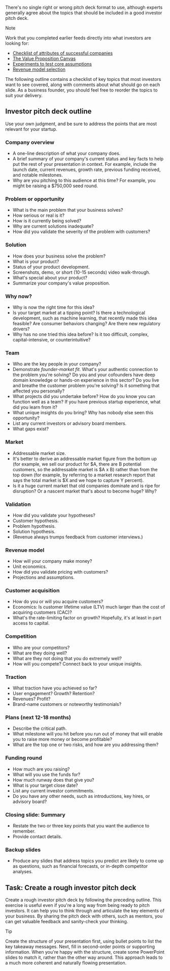 There's no single right or wrong pitch deck format to use, although experts generally agree about the topics that should be included in a good investor pitch deck.

> [!NOTE]
> Work that you completed earlier feeds directly into what investors are looking for:
>
> - [Checklist of attributes of successful companies](../../fundamentals/3-success.yml?azure-portal=true#worksheet)
> - [The Value Proposition Canvas](../../validate-idea/2-articulate-idea.yml?azure-portal=true#task-complete-your-own-value-proposition-canvas)
> - [Experiments to test core assumptions](../../validate-idea/5-experiment-power.yml?azure-portal=true)
> - [Revenue model selection](../../revenue/2-revenue-models.yml?azure-portal=true#task-evaluate-a-revenue-model)

The following outline contains a checklist of key topics that most investors want to see covered, along with comments about what should go on each slide. As a business founder, you should feel free to reorder the topics to suit your delivery.

## Investor pitch deck outline

Use your own judgment, and be sure to address the points that are most relevant for your startup.

### Company overview

- A one-line description of what your company does.
- A brief summary of your company's current status and key facts to help put the rest of your presentation in context. For example, include the launch date, current revenues, growth rate, previous funding received, and notable milestones.
- Why are you pitching to this audience at this time? For example, you might be raising a $750,000 seed round.

### Problem or opportunity

- What is the main problem that your business solves?
- How serious or real is it?
- How is it currently being solved?
- Why are current solutions inadequate?
- How did you validate the severity of the problem with customers?

### Solution

- How does your business solve the problem?
- What is your product?
- Status of your product development.
- Screenshots, demo, or short (10-15 seconds) video walk-through.
- What's special about your product?
- Summarize your company's value proposition.

### Why now?

- Why is now the right time for this idea?
- Is your target market at a tipping point? Is there a technological development, such as machine learning, that recently made this idea feasible? Are consumer behaviors changing? Are there new regulatory drivers?
- Why has no one tried this idea before? Is it too difficult, complex, capital-intensive, or counterintuitive?

### Team

- Who are the key people in your company?
- Demonstrate *founder-market fit*. What's your authentic connection to the problem you're solving? Do you and your cofounders have deep domain knowledge or hands-on experience in this sector? Do you live and breathe the customer problem you're solving? Is it something that affected you personally?
- What projects did you undertake before? How do you know you can function well as a team? If you have previous startup experience, what did you learn from it?
- What unique insights do you bring? Why has nobody else seen this opportunity?
- List any current investors or advisory board members.
- What gaps exist?

### Market

- Addressable market size.
- It's better to derive an addressable market figure from the bottom up (for example, we sell our product for $A, there are B potential customers, so the addressable market is $A x B) rather than from the top down (for example, by referring to a market research report that says the total market is $X and we hope to capture Y percent).
- Is it a huge current market that old companies dominate and is ripe for disruption? Or a nascent market that's about to become huge? Why?

### Validation

- How did you validate your hypotheses?
- Customer hypothesis.
- Problem hypothesis.
- Solution hypothesis.
- (Revenue always trumps feedback from customer interviews.)

### Revenue model

- How will your company make money?
- Unit economics.
- How did you validate pricing with customers?
- Projections and assumptions.

### Customer acquisition

- How do you or will you acquire customers?
- Economics: Is customer lifetime value (LTV) much larger than the cost of acquiring customers (CAC)?
- What's the rate-limiting factor on growth? Hopefully, it's at least in part access to capital.

### Competition

- Who are your competitors?
- What are they doing well?
- What are they not doing that you do extremely well?
- How will you compete? Connect back to your unique insights.

### Traction

- What traction have you achieved so far?
- User engagement? Growth? Retention?
- Revenues? Profit?
- Brand-name customers or noteworthy testimonials?

### Plans (next 12-18 months)

- Describe the critical path.
- What milestone will you hit before you run out of money that will enable you to raise more money or become profitable?
- What are the top one or two risks, and how are you addressing them?

### Funding round

- How much are you raising?
- What will you use the funds for?
- How much runway does that give you?
- What is your target close date?
- List any current investor commitments.
- Do you have any other needs, such as introductions, key hires, or advisory board?

### Closing slide: Summary

- Restate the two or three key points that you want the audience to remember.
- Provide contact details.

### Backup slides

- Produce any slides that address topics you predict are likely to come up as questions, such as financial forecasts, or in-depth competitor analyses.

## Task: Create a rough investor pitch deck

Create a rough investor pitch deck by following the preceding outline. This exercise is useful even if you're a long way from being ready to pitch investors. It can help you to think through and articulate the key elements of your business. By sharing the pitch deck with others, such as mentors, you can get valuable feedback and sanity-check your thinking.

> [!TIP]
> Create the structure of your presentation first, using bullet points to list the key takeaway messages. Next, fill in second-order points or supporting information. When you're happy with the structure, create some PowerPoint slides to match it, rather than the other way around. This approach leads to a much more coherent and naturally flowing presentation.
